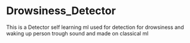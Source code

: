 # Drowsiness_Detector
This is a Detector self learning ml used for detection for drowsiness and waking up person trough sound and made on classical ml
